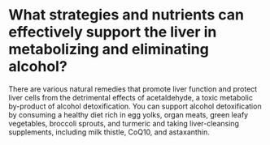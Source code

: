# What strategies and nutrients can effectively support the liver in metabolizing and eliminating alcohol?

There are various natural remedies that promote liver function and protect liver cells from the detrimental effects of acetaldehyde, a toxic metabolic by-product of alcohol detoxification. You can support alcohol detoxification by consuming a healthy diet rich in egg yolks, organ meats, green leafy vegetables, broccoli sprouts, and turmeric and taking liver-cleansing supplements, including milk thistle, CoQ10, and astaxanthin.